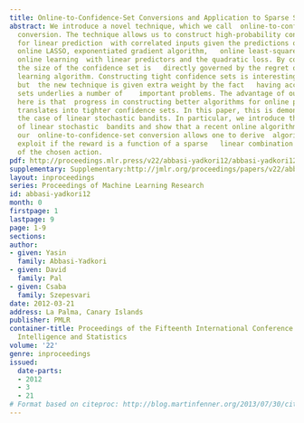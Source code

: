 ```yaml
---
title: Online-to-Confidence-Set Conversions and Application to Sparse Stochastic Bandits
abstract: We introduce a novel technique, which we call  online-to-confidence-set
  conversion. The technique allows us to construct high-probability confidence sets
  for linear prediction  with correlated inputs given the predictions of any algorithm   (e.g.,
  online LASSO, exponentiated gradient algorithm,   online least-squares, p-norm algorithm)   targeting
  online learning  with linear predictors and the quadratic loss. By construction,
  the size of the confidence set is   directly governed by the regret of the online
  learning algorithm. Constructing tight confidence sets is interesting on its own,
  but  the new technique is given extra weight by the fact   having access tight confidence
  sets underlies a number of    important problems. The advantage of our construction
  here is that  progress in constructing better algorithms for online prediction problems   directly
  translates into tighter confidence sets. In this paper, this is demonstrated in
  the case of linear stochastic bandits. In particular, we introduce the sparse variant
  of linear stochastic  bandits and show that a recent online algorithm together with
  our  online-to-confidence-set conversion allows one to derive  algorithms that can
  exploit if the reward is a function of a sparse   linear combination of the components
  of the chosen action.
pdf: http://proceedings.mlr.press/v22/abbasi-yadkori12/abbasi-yadkori12.pdf
supplementary: Supplementary:http://jmlr.org/proceedings/papers/v22/abbasi-yadkori12/abbasi-yadkori12Supple.pdf
layout: inproceedings
series: Proceedings of Machine Learning Research
id: abbasi-yadkori12
month: 0
firstpage: 1
lastpage: 9
page: 1-9
sections: 
author:
- given: Yasin
  family: Abbasi-Yadkori
- given: David
  family: Pal
- given: Csaba
  family: Szepesvari
date: 2012-03-21
address: La Palma, Canary Islands
publisher: PMLR
container-title: Proceedings of the Fifteenth International Conference on Artificial
  Intelligence and Statistics
volume: '22'
genre: inproceedings
issued:
  date-parts:
  - 2012
  - 3
  - 21
# Format based on citeproc: http://blog.martinfenner.org/2013/07/30/citeproc-yaml-for-bibliographies/
---
```

